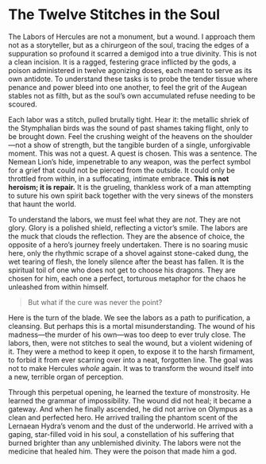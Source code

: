 # The Twelve Stitches in the Soul

The Labors of Hercules are not a monument, but a wound. I approach them not as a storyteller, but as a chirurgeon of the soul, tracing the edges of a suppuration so profound it scarred a demigod into a true divinity. This is not a clean incision. It is a ragged, festering grace inflicted by the gods, a poison administered in twelve agonizing doses, each meant to serve as its own antidote. To understand these tasks is to probe the tender tissue where penance and power bleed into one another, to feel the grit of the Augean stables not as filth, but as the soul’s own accumulated refuse needing to be scoured.

Each labor was a stitch, pulled brutally tight. Hear it: the metallic shriek of the Stymphalian birds was the sound of past shames taking flight, only to be brought down. Feel the crushing weight of the heavens on the shoulder—not a show of strength, but the tangible burden of a single, unforgivable moment. This was not a quest. A quest is chosen. This was a sentence. The Nemean Lion’s hide, impenetrable to any weapon, was the perfect symbol for a grief that could not be pierced from the outside. It could only be throttled from within, in a suffocating, intimate embrace. **This is not heroism; it is repair.** It is the grueling, thankless work of a man attempting to suture his own spirit back together with the very sinews of the monsters that haunt the world.

To understand the labors, we must feel what they are *not*. They are not glory. Glory is a polished shield, reflecting a victor’s smile. The labors are the muck that clouds the reflection. They are the absence of choice, the opposite of a hero’s journey freely undertaken. There is no soaring music here, only the rhythmic scrape of a shovel against stone-caked dung, the wet tearing of flesh, the lonely silence after the beast has fallen. It is the spiritual toil of one who does not get to choose his dragons. They are chosen for him, each one a perfect, torturous metaphor for the chaos he unleashed from within himself.

> But what if the cure was never the point?

Here is the turn of the blade. We see the labors as a path to purification, a cleansing. But perhaps this is a mortal misunderstanding. The wound of his madness—the murder of his own—was too deep to ever truly close. The labors, then, were not stitches to seal the wound, but a violent widening of it. They were a method to keep it open, to expose it to the harsh firmament, to forbid it from ever scarring over into a neat, forgotten line. The goal was not to make Hercules *whole* again. It was to transform the wound itself into a new, terrible organ of perception.

Through this perpetual opening, he learned the texture of monstrosity. He learned the grammar of impossibility. The wound did not heal; it became a gateway. And when he finally ascended, he did not arrive on Olympus as a clean and perfected hero. He arrived trailing the phantom scent of the Lernaean Hydra’s venom and the dust of the underworld. He arrived with a gaping, star-filled void in his soul, a constellation of his suffering that burned brighter than any unblemished divinity. The labors were not the medicine that healed him. They were the poison that made him a god.